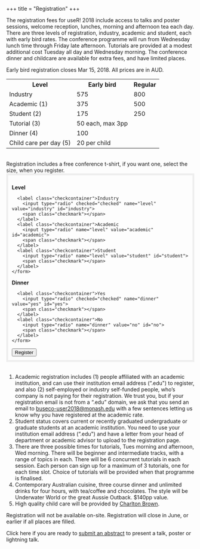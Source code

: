 +++
title = "Registration"
+++

The registration fees for useR! 2018 include access to talks and poster sessions, welcome reception, lunches, morning and afternoon tea each day. There are three levels of registration, industry, academic and student, each with early bird rates. The conference programme will run from Wednesday lunch time through Friday late afternoon. Tutorials are provided at a modest additional cost Tuesday all day and Wednesday morning. The conference dinner and childcare are available for extra fees, and have limited places.

Early bird registration closes Mar 15, 2018. All prices are in AUD.

<table id="reg-sum">
  <tr>
    <th>Level</th>
    <th>Early bird</th>
    <th>Regular</th>
  </tr>
  <tr>
    <td>Industry</td>
    <td>575</td>
    <td>800</td>
  </tr>
  <tr>
		<td>Academic (1)</td>
    <td>375</td>
    <td>500</td>
  </tr>
  <tr>
		<td>Student (2)</td>
    <td>175</td>
    <td>250</td>
  </tr>
  <tr>
		<td>Tutorial (3)</td>
    <td>50 each, max 3pp</td>
    <td></td>
  </tr>
  <tr>
		<td>Dinner (4)</td>
    <td>100</td>
    <td></td>
  </tr>
  <tr>
		<td>Child care per day (5)</td>
    <td>20 per child</td>
    <td></td>
  </tr>
</table>

<br>
Registration includes a free conference t-shirt, if you want one, select the size, when you register.

<div class = "row" style = "padding: 10px; border: 5px solid #eee; margin: 0; ">
  <div class = "col-md-4 col-sm-6">
    <form>
      <p><b>Level</b></p>

      <label class="checkcontainer">Industry
        <input type="radio" checked="checked" name="level" value="industry" id="industry">
        <span class="checkmark"></span>
      </label>
      <label class="checkcontainer">Academic
        <input type="radio" name="level" value="academic" id="academic">
        <span class="checkmark"></span>
      </label>
      <label class="checkcontainer">Student
        <input type="radio" name="level" value="student" id="student">
        <span class="checkmark"></span>
      </label>
    </form>
  </div>
  <div class = "col-md-4 col-sm-6">
    <form>
      <p><b>Dinner</b></p>

      <label class="checkcontainer">Yes
        <input type="radio" checked="checked" name="dinner" value="yes" id="yes">
        <span class="checkmark"></span>
      </label>
      <label class="checkcontainer">No
        <input type="radio" name="dinner" value="no" id="no">
        <span class="checkmark"></span>
      </label>
    </form>
  </div>

  <div class = "col-md-4 col-sm-6">
    <input type="button" class="btn btn-template-main" onclick="register()" value="Register">
  </div>

</div>

<br>

1. Academic registration includes (1) people affiliated with an academic institution, and can use their institution email address (“.edu") to register, and also (2) self-employed or industry self-funded people, who’s company is not paying for their registration. We trust you, but if your registration email is not from a “.edu” domain, we ask that you send an email to <buseco-user2018@monash.edu> with a few sentences letting us know why you have registered at the academic rate.
2. Student status covers current or recently graduated undergraduate or graduate students at an academic institution. You need to use your institution email address  (“.edu")  and have a letter from your head of department or academic advisor to upload to the registration page.
3. There are three possible times for tutorials, Tues morning and afternoon, Wed morning. There will be beginner and intermediate tracks, with a range of topics in each. There will be 6 concurrent tutorials in each session. Each person can sign up for a maximum of 3 tutorials, one for each time slot. Choice of tutorials will be provided when that programme is finalised.
4. Contemporary Australian cuisine, three course dinner and unlimited drinks for four hours, with tea/coffee and chocolates. The style will be Underwater World or the great Aussie Outback. $140pp value.
5. High quality child care will be provided by [Charlton Brown](https://nannies.charltonbrown.com.au). 

Registration will not be available on-site. Registration will close in June, or earlier if all places are filled.

Click here if you are ready to [submit an abstract](https://goo.gl/forms/fWETwXsdfMbkFhJD3) to present a talk, poster or lightning talk.
